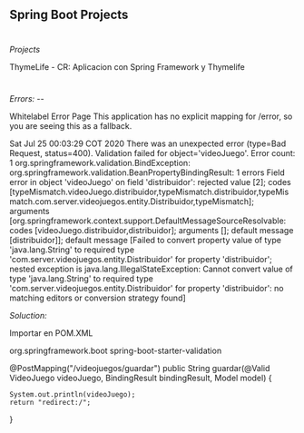 ## Spring Boot Projects

#

_Projects_

ThymeLife - CR: Aplicacion con Spring Framework y Thymelife

#
_Errors:_  --

Whitelabel Error Page
This application has no explicit mapping for /error, so you are seeing this as a fallback.

Sat Jul 25 00:03:29 COT 2020
There was an unexpected error (type=Bad Request, status=400).
Validation failed for object='videoJuego'. Error count: 1
org.springframework.validation.BindException: org.springframework.validation.BeanPropertyBindingResult: 1 errors
Field error in object 'videoJuego' on field 'distribuidor': rejected value [2]; codes [typeMismatch.videoJuego.distribuidor,typeMismatch.distribuidor,typeMismatch.com.server.videojuegos.entity.Distribuidor,typeMismatch]; arguments [org.springframework.context.support.DefaultMessageSourceResolvable: codes [videoJuego.distribuidor,distribuidor]; arguments []; default message [distribuidor]]; default message [Failed to convert property value of type 'java.lang.String' to required type 'com.server.videojuegos.entity.Distribuidor' for property 'distribuidor'; nested exception is java.lang.IllegalStateException: Cannot convert value of type 'java.lang.String' to required type 'com.server.videojuegos.entity.Distribuidor' for property 'distribuidor': no matching editors or conversion strategy found]

_Soluction:_

Importar en POM.XML

<dependency>
    <groupId>org.springframework.boot</groupId> 
    <artifactId>spring-boot-starter-validation</artifactId> 
</dependency>

@PostMapping("/videojuegos/guardar")
public String guardar(@Valid VideoJuego videoJuego, BindingResult bindingResult, Model model) {

    System.out.println(videoJuego);
    return "redirect:/";
}

#


